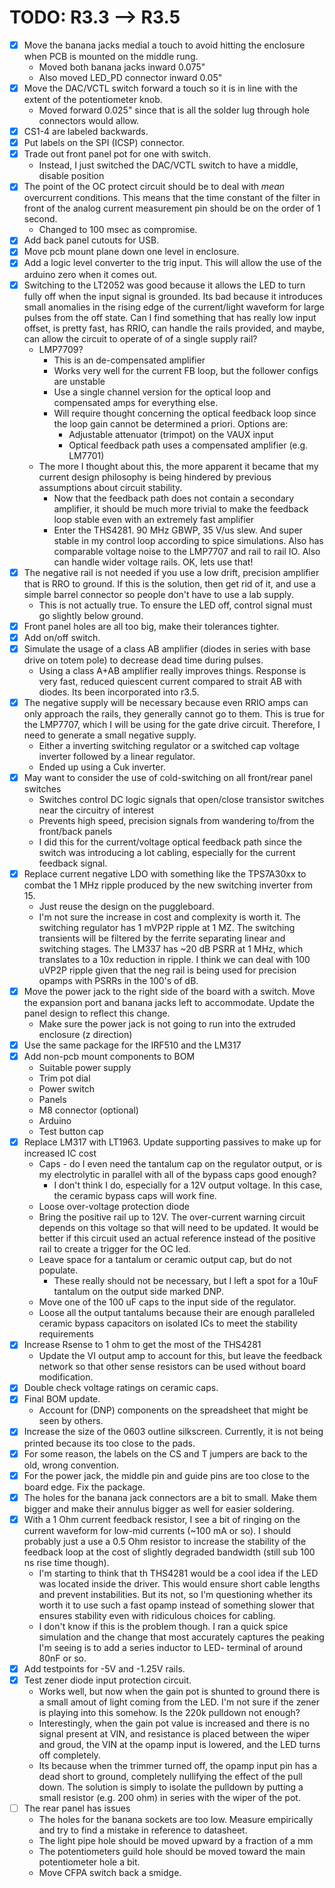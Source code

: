 TODO: R3.3 --> R3.5
=============

- [x] Move the banana jacks medial a touch to avoid hitting the enclosure when PCB is mounted on the middle rung.
  - Moved both banana jacks inward 0.075"
  - Also moved LED_PD connector inward 0.05"
- [x] Move the DAC/VCTL switch forward a touch so it is in line with the extent of the potentiometer knob.
  - Moved forward 0.025" since that is all the solder lug through hole connectors would allow.
- [x] CS1-4 are labeled backwards.
- [x] Put labels on the SPI (ICSP) connector.  
- [x] Trade out front panel pot for one with switch.
  - Instead, I just switched the DAC/VCTL switch to have a middle, disable position
- [x] The point of the OC protect circuit should be to deal with _mean_ overcurrent conditions. This means that the time constant of the filter in front of the analog current measurement pin should be on the order of 1 second.
  - Changed to 100 msec as compromise.
- [x] Add back panel cutouts for USB.
- [x] Move pcb mount plane down one level in enclosure.
- [x] Add a logic level converter to the trig input. This will allow the use of the arduino zero when it comes out.
- [x] Switching to the LT2052 was good because it allows the LED to turn fully off when the input signal is grounded. Its bad because it introduces small anomalies in the rising edge of the current/light waveform for large pulses from the off state. Can I find something that has really low input offset, is pretty fast, has RRIO, can handle the rails provided, and maybe, can allow the circuit to operate of of a single supply rail?
  - LMP7709? 
    - This is an de-compensated amplifier
    - Works very well for the current FB loop, but the follower configs are unstable
    - Use a single channel version for the optical loop and compensated amps for everything else.
    - Will require thought concerning the optical feedback loop since the loop gain cannot be determined a priori. Options are:
      - Adjustable attenuator (trimpot) on the VAUX input
      - Optical feedback path uses a compensated amplifier (e.g. LM7701)
  - The more I thought about this, the more apparent it became that my current design philosophy is being hindered by previous assumptions about circuit stability.
    - Now that the feedback path does not contain a secondary amplifier, it should be much more trivial to make the feedback loop stable even with an extremely fast amplifier
    - Enter the THS4281. 90 MHz GBWP, 35 V/us slew. And super stable in my control loop  according to spice simulations. Also has comparable voltage noise to the LMP7707 and rail to rail IO. Also can handle wider voltage rails. OK, lets use that!
- [x] The negative rail is not needed if you use a  low drift, precision amplifier that is RRO to ground. If this is the solution, then get rid of it, and use a simple barrel connector so people don't have to use a lab supply.
  - This is not actually true. To ensure the LED off, control signal must go slightly below ground.
- [x] Front panel holes are all too big, make their tolerances tighter.
- [x] Add on/off switch.
- [x] Simulate the usage of a class AB amplifier (diodes in series with base drive on totem pole) to decrease dead time during pulses.
  - Using a class A+AB amplifier really improves things. Response is very fast, reduced quiescent current compared to strait AB with diodes. Its been incorporated into r3.5.
- [x] The negative supply will be necessary because even RRIO amps can only approach the rails, they generally cannot go to them. This is true for the LMP7707, which I will be using for the gate drive circuit. Therefore, I need to generate a small negative supply.
  - Either a inverting switching regulator or a switched cap voltage inverter followed by a linear regulator.
  - Ended up using a Cuk inverter.
- [x] May want to consider the use of cold-switching on all front/rear panel switches
  - Switches control DC logic signals that open/close transistor switches near the circuitry of interest
  - Prevents high speed, precision signals from wandering to/from the front/back panels
  - I did this for the current/voltage optical feedback path since the switch was introducing a lot cabling, especially for the current feedback signal. 
- [x] Replace current negative LDO with something like the TPS7A30xx to combat the 1 MHz ripple produced by the new switching inverter from 15.
  - Just reuse the design on the puggleboard.
  - I'm not sure the increase in cost and complexity is worth it. The switching regulator has 1 mVP2P ripple at 1 MZ. The switching transients will be filtered by the ferrite separating linear and switching stages. The LM337 has ~20 dB PSRR at 1 MHz, which translates to a 10x reduction in ripple. I think we can deal with 100 uVP2P ripple given that the neg rail is being used for precision opamps with PSRRs in the 100's of dB.
- [x] Move the power jack to the right side of the board with a switch. Move the expansion port and banana jacks left to accommodate. Update the panel design to reflect this change.
  - Make sure the power jack is not going to run into the extruded enclosure (z direction)
- [x] Use the same package for the IRF510 and the LM317
- [x] Add non-pcb mount components to BOM
  - Suitable power supply
  - Trim pot dial
  - Power switch
  - Panels
  - M8 connector (optional)
  - Arduino
  - Test button cap
- [x] Replace LM317 with LT1963. Update supporting passives to make up for increased IC cost
  - Caps - do I even need the tantalum cap on the regulator output, or is my electrolytic in parallel with all of the bypass caps good enough?
    - I don't think I do, especially for a 12V output voltage. In this case, the ceramic bypass caps will work fine.
  - Loose over-voltage protection diode
  - Bring the positive rail up to 12V. The over-current warning circuit depends on this voltage so that will need to be updated. It would be better if this circuit used an actual reference instead of the positive rail to create a trigger for the OC led.  
  - Leave space for a tantalum or ceramic output cap, but do not populate.
    - These really should not be necessary, but I left a spot for a 10uF tantalum on the output side marked DNP.
  - Move one of the 100 uF caps to the input side of the regulator.
  - Loose all the output tantalums because their are enough paralleled ceramic bypass capacitors on isolated ICs to meet the stability requirements  
- [x] Increase Rsense to 1 ohm to get the most of the THS4281
  - Update the VI output amp to account for this, but leave the feedback network so that other sense resistors can be used without board modification.
- [x] Double check voltage ratings on ceramic caps.
- [x] Final BOM update.
  - Account for (DNP) components on the spreadsheet that might be seen by others.
- [x] Increase the size of the 0603 outline silkscreen. Currently, it is not being printed because its too close to the pads.
- [x] For some reason, the labels on the CS and T jumpers are back to the old, wrong convention.
- [x] For the power jack, the middle pin and guide pins are too close to the board edge. Fix the package.
- [x] The holes for the banana jack connectors are a bit to small. Make them bigger and make their annulus bigger as well for easier soldering.
- [x] With a 1 Ohm current feedback resistor, I see a bit of ringing on the current waveform for low-mid currents (~100 mA or so). I should probably just a use a 0.5 Ohm resistor to increase the stability of the feedback loop at the cost of slightly degraded bandwidth (still sub 100 ns rise time though).
  - I'm starting to think that th THS4281 would be a cool idea if the LED was located inside the driver. This would ensure short cable lengths and prevent instabilities. But its not, so I'm questioning whether its worth it to use such a fast opamp instead of something slower that ensures stability even with ridiculous choices for cabling.
  - I don't know if this is the problem though. I ran a quick spice simulation and the change that most accurately captures the peaking I'm seeing is to add a series inductor to LED- terminal of around 80nF or so. 
- [x] Add testpoints for -5V and -1.25V rails.      
- [x] Test zener diode input protection circuit.
  - Works well, but now when the gain pot is shunted to ground there is a small amout of light coming from the LED. I'm not sure if the zener is playing into this somehow. Is the 220k pulldown not enough?
  - Interestingly, when the gain pot value is increased and there is no signal present at VIN, and resistance is placed between the wiper and groud, the VIN at the opamp input is lowered, and the LED turns off completely.
  - Its because when the trimmer turned off, the opamp input pin has a dead short to ground, completely nullifying the effect of the pull down. The solution is simply to isolate the pulldown by putting a small resistor (e.g. 200 ohm) in series with the wiper of the pot.
- [ ] The rear panel has issues
  - The holes for the banana sockets are too low. Measure empirically and try to find a mistake in reference to datasheet.
  - The light pipe hole should be moved upward by a fraction of a mm
  - The potentiometers guild hole should be moved toward the main potentiometer hole a bit.
  - Move CFPA switch back a smidge.
